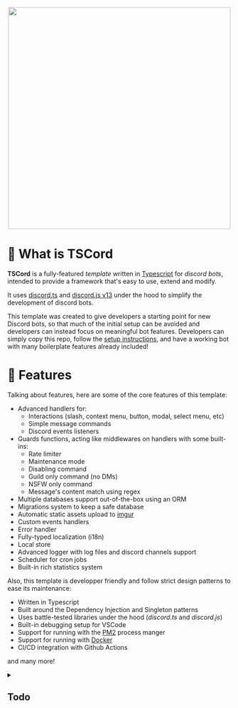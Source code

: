 <p align="center">
    <img width="500" height="500" src="https://i.imgur.com/19Nas88.png">
</p>

# 🌟 What is TSCord

**TSCord** is a fully-featured *template* written in [Typescript](https://www.typescriptlang.org/) for *discord bots*, intended to provide a framework that's easy to use, extend and modify.

It uses [discord.ts](https://github.com/oceanroleplay/discord.ts) and [discord.js v13](https://github.com/discordjs/discord.js) under the hood to simplify the development of discord bots.

This template was created to give developers a starting point for new Discord bots, so that much of the initial setup can be avoided and developers can instead focus on meaningful bot features. Developers can simply copy this repo, follow the [setup instructions](https://barthofu.github.io/tscord-template-docs), and have a working bot with many boilerplate features already included!

# 📜 Features

Talking about features, here are some of the core features of this template:

- Advanced handlers for:
    - Interactions (slash, context menu, button, modal, select menu, etc)
    - Simple message commands
    - Discord events listeners
- Guards functions, acting like middlewares on handlers with some built-ins:
    - Rate limiter
    - Maintenance mode
    - Disabling command
    - Guild only command (no DMs)
    - NSFW only command
    - Message's content match using regex
- Multiple databases support out-of-the-box using an ORM
- Migrations system to keep a safe database
- Automatic static assets upload to [imgur](https://imgur.com/)
- Custom events handlers
- Error handler
- Fully-typed localization (i18n)
- Local store
- Advanced logger with log files and discord channels support
- Scheduler for cron jobs
- Built-in rich statistics system

Also, this template is developper friendly and follow strict design patterns to ease its maintenance:
- Written in Typescript
- Built around the Dependency Injection and Singleton patterns
- Uses battle-tested libraries under the hood (*discord.ts* and *discord.js*)
- Built-in debugging setup for VSCode
- Support for running with the [PM2](https://pm2.keymetrics.io/) process manger
- Support for running with [Docker](https://www.docker.com/)
- CI/CD integration with Github Actions

and many more!

<details>
<summary>

## Todo

</summary>

#### Quick todo-list
- [ ] complete function [getPrefixFromMessage()](src/utils/functions/prefix.ts) (fallback prefix for DMs and retrieve prefix from Guild database)
- [ ] JSDoc on config files properties
- [x] Move `configs` to `@config`

#### Discord
- [ ] Custom events
    - [ ] `guildAdminRemove`
    - [x] `guildAdminAdd`
    - [x] `simpleCommandCreate`
- [x] Events
    - [x] `ready`
    - [x] `interactionCreate`
    - [x] `guildCreate`
    - [x] `guildDelete`
    - [x] `messageCreate`
- [x] Guards implementations
    - [x] user is bot
    - [x] nsfw
    - [x] cooldown
    - [x] maintenance
    - [x] dm
    - [x] enabled
    - [x] match
    - [x] permissions
- [X] Activities
- [x] Guards fallback message
- [x] [discord.js](https://github.com/discordjs/discord.js/) implementation
- [x] [discord.ts](https://github.com/oceanroleplay/discord.ts) implementation

#### Data
- [ ] Other databases support
- [ ] Automatic backup
- [x] Automatic assets upload and association
- [x] Users/Guilds sync with database
- [x] SQLite database
- [x] ORM (w/ [mikro-orm](https://github.com/mikro-orm/mikro-orm))
- [x] EAV pattern implementation for single data types
- [x] State store system (no database)
- [x] Built-in entities
    - [x] User
    - [x] Guild
    - [x] Stats

#### Utilities
- [ ] Errors handling
- [x] Stats
- [x] Localization
- [x] Logger
    - [ ] log to discord channel
- [x] Cron tasks

#### Built-in commands
- [ ] General
    - [ ] `info`
    - [ ] `invite`
    - [x] `help`
    - [x] `stats`
    - [x] `ping` (with latency)
    
- [x] Admin
    - [x] `prefix`
- [x] Owner
    - [x] `eval`
    - [x] `maintenance`

#### DevOps
- [ ] CI/CD
- [ ] .devcontainer (Codespaces config)
- [x] PM2
- [x] Docker
- [x] .env.example
- [x] Debugging config for VSCode
- ~~Unit tests (not relevant atm)~~

#### Other
- [ ] Documentation using [docusaurus](https://docusaurus.io)
- [ ] Comment code
- [ ] ESlint / Prettier
- [ ] Readme ([exemple](https://github.com/cristianireyes/ds-bot-core)) 
- [ ] Issues templates ([exemple](https://github.com/oceanroleplay/discord.ts/issues/new/choose))
- [ ] Code of conduct
- [x] JSDoc

#### Bonus
- [ ] Online dashboard for stats viuzalisation, monitoring, etc (using [Next.js](https://nextjs.org/) and [@discordx/koa](https://www.npmjs.com/package/@discordx/koa))
- [ ] Extensions
- [ ] Convert the template as an `npx` auto generated boilerplate (using [plop](https://github.com/plopjs/plop))
- [ ] Multiple database server instances connections
- [ ] Clustering + Sharding ([example](https://github.com/KevinNovak/Discord-Bot-TypeScript-Template#commands))
- [ ] Integrations with bot lists (e.g: top.gg)
- [ ] Pimp console logs ([chalk](https://github.com/chalk/chalk))
- [x] CLI to generates (also using *plop*) :
    - [x] Entities (maybe a simple wrapper of *mikro-orm* CLI)
    - [x] Commands
    - [x] Guards
    - [x] Events

</details>